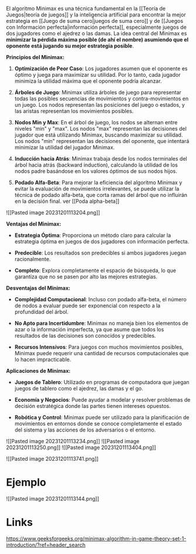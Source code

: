 El algoritmo Minimax es una técnica fundamental en la [[Teoría de Juegos|teoría de juegos]] y la inteligencia artificial para encontrar la mejor estrategia en [[Juego de suma cero|juegos de suma cero]] y de [[Juegos con Información perfecta|información perfecta]], especialmente juegos de dos jugadores como el ajedrez o las damas. La idea central del Minimax es **minimizar la pérdida máxima posible (de ahí el nombre) asumiendo que el oponente está jugando su mejor estrategia posible**.

**Principios del Minimax:**

1. **Optimización de Peor Caso**: Los jugadores asumen que el oponente es óptimo y juega para maximizar su utilidad. Por lo tanto, cada jugador minimiza la utilidad máxima que el oponente podría alcanzar.
    
2. **Árboles de Juego**: Minimax utiliza árboles de juego para representar todas las posibles secuencias de movimientos y contra-movimientos en un juego. Los nodos representan las posiciones del juego o estados, y las aristas representan los movimientos posibles.
    
3. **Nodos Min y Max**: En el árbol de juego, los nodos se alternan entre niveles "min" y "max". Los nodos "max" representan las decisiones del jugador que está utilizando Minimax, buscando maximizar su utilidad. Los nodos "min" representan las decisiones del oponente, que intentará minimizar la utilidad del jugador Minimax.
    
4. **Inducción hacia Atrás**: Minimax trabaja desde los nodos terminales del árbol hacia atrás (backward induction), calculando la utilidad de los nodos padre basándose en los valores óptimos de sus nodos hijos.
    
5. **Podado Alfa-Beta**: Para mejorar la eficiencia del algoritmo Minimax y evitar la evaluación de movimientos irrelevantes, se puede utilizar la técnica de podado alfa-beta, que corta ramas del árbol que no influirán en la decisión final. ver [[Poda alpha-beta]]
    
![[Pasted image 20231201113204.png]]


**Ventajas del Minimax:**

- **Estrategia Óptima**: Proporciona un método claro para calcular la estrategia óptima en juegos de dos jugadores con información perfecta.
    
- **Predecible**: Los resultados son predecibles si ambos jugadores juegan racionalmente.
    
- **Completo**: Explora completamente el espacio de búsqueda, lo que garantiza que no se pasen por alto las mejores estrategias.
    

**Desventajas del Minimax:**

- **Complejidad Computacional**: Incluso con podado alfa-beta, el número de nodos a evaluar puede ser exponencial con respecto a la profundidad del árbol.
    
- **No Apto para Incertidumbre**: Minimax no maneja bien los elementos de azar o la información imperfecta, ya que asume que todos los resultados de las decisiones son conocidos y predecibles.
    
- **Recursos Intensivos**: Para juegos con muchos movimientos posibles, Minimax puede requerir una cantidad de recursos computacionales que lo hacen impracticable.
    

**Aplicaciones de Minimax:**

- **Juegos de Tablero**: Utilizado en programas de computadora que juegan juegos de tablero como el ajedrez, las damas y el go.
    
- **Economía y Negocios**: Puede ayudar a modelar y resolver problemas de decisión estratégica donde las partes tienen intereses opuestos.
    
- **Robótica y Control**: Minimax puede ser utilizado para la planificación de movimientos en entornos donde se conoce completamente el estado del sistema y las acciones de los adversarios o el entorno.

![[Pasted image 20231201113234.png]]
![[Pasted image 20231201113250.png]]
![[Pasted image 20231201113404.png]]

![[Pasted image 20231201113741.png]]

# Ejemplo

![[Pasted image 20231201113144.png]]


# Links

https://www.geeksforgeeks.org/minimax-algorithm-in-game-theory-set-1-introduction/?ref=header_search

